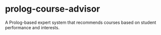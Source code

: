 # prolog-course-advisor
A Prolog-based expert system that recommends courses based on student performance and interests.
